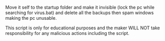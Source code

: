 Move it self to the startup folder and make it invisible (lock the pc while searching for virus.bat) and delete all the backups then spam windows making the pc unusable.

This script is only for educational purposes and the maker WILL NOT take responsibility for any malicious actions including the script.
